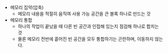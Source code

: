 - 메모리 집약(압축)
	- 메모리 내용을 적절히 움직여 사용 가능 공간을 큰 블록 하나로 만드는 것
- 메모리 통합
	- 하나의 작업이 끝났을 때 다른 빈 공간과 인접해 있는지 점검해 하나로 합치는 것
	- 물론 메모리 전반에 흩어진 빈 공간을 모두 통합하기는 곤란하며, 이동하지 않는다.